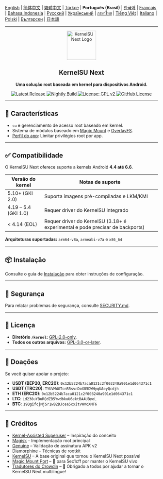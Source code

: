 [English](README.md) | [简体中文](README_CN.md) | [繁體中文](README_TW.md) | [Türkçe](README_TR.md) | **Português (Brasil)** | [한국어](README_KO.md) | [Français](README_FR.md) | [Bahasa Indonesia](README_ID.md) | [Русский](README_RU.md) | [Український](README_UA.md) | [ภาษาไทย](README_TH.md) | [Tiếng Việt](README_VI.md) | [Italiano](README_IT.md) | [Polski](README_PL.md) | [Български](README_BG.md) | [日本語](README_JA.md)

---

<div align="center">
  <img src="/assets/kernelsu_next.png" width="96" alt="KernelSU Next Logo">

  <h2>KernelSU Next</h2>
  <p><strong>Uma solução root baseada em kernel para dispositivos Android.</strong></p>

  <p>
    <a href="https://github.com/KernelSU-Next/KernelSU-Next/releases/latest">
      <img src="https://img.shields.io/github/v/release/KernelSU-Next/KernelSU-Next?label=Release&logo=github" alt="Latest Release">
    </a>
    <a href="https://nightly.link/KernelSU-Next/KernelSU-Next/workflows/build-manager-ci/next/Manager">
      <img src="https://img.shields.io/badge/Nightly%20Release-gray?logo=hackthebox&logoColor=fff" alt="Nightly Build">
    </a>
    <a href="https://www.gnu.org/licenses/old-licenses/gpl-2.0.en.html">
      <img src="https://img.shields.io/badge/License-GPL%20v2-orange.svg?logo=gnu" alt="License: GPL v2">
    </a>
    <a href="/LICENSE">
      <img src="https://img.shields.io/github/license/KernelSU-Next/KernelSU-Next?logo=gnu" alt="GitHub License">
    </a>
  </p>
</div>

---

## 🚀 Características

- `su` e gerenciamento de acesso root baseado em kernel.
- Sistema de módulos baseado em [Magic Mount](https://topjohnwu.github.io/Magisk/details.html#magic-mount) e [OverlayFS](https://en.wikipedia.org/wiki/OverlayFS).
- [Perfil do app](https://kernelsu.org/pt_BR/guide/app-profile.html): Limitar privilégios root por app.

---

## ✅ Compatibilidade

O KernelSU Next oferece suporte a kernels Android **4.4 até 6.6**.

| Versão do kernel     | Notas de suporte                                                              |
|----------------------|-------------------------------------------------------------------------------|
| 5.10+ (GKI 2.0)      | Suporta imagens pré-compiladas e LKM/KMI                                      |
| 4.19 – 5.4 (GKI 1.0) | Requer driver do KernelSU integrado                                           |
| < 4.14 (EOL)         | Requer driver do KernelSU (3.18+ é experimental e pode precisar de backports) |

**Arquiteturas suportadas:** `arm64-v8a`, `armeabi-v7a` e `x86_64`

---

## 📦 Instalação

Consulte o guia de [Instalação](https://kernelsu-next.github.io/webpage/pt_BR/pages/installation.html) para obter instruções de configuração.

---

## 🔐 Segurança

Para relatar problemas de segurança, consulte [SECURITY.md](/SECURITY.md).

---

## 📜 Licença

- **Diretório `/kernel`:** [GPL-2.0-only](https://www.gnu.org/licenses/old-licenses/gpl-2.0.en.html).
- **Todos os outros arquivos:** [GPL-3.0-or-later](https://www.gnu.org/licenses/gpl-3.0.html).

---

## 💸 Doações

Se você quiser apoiar o projeto:

- **USDT (BEP20, ERC20)**: `0x12b5224b7aca0121c2f003240a901e1d064371c1`
- **USDT (TRC20)**: `TYUVMWGTcnR5svnDoX85DWHyqUAeyQcdjh`
- **ETH (ERC20)**: `0x12b5224b7aca0121c2f003240a901e1d064371c1`
- **LTC**: `Ld238uYBuRQdZB5YwdbkuU6ektBAAUByoL`
- **BTC**: `19QgifcjMjSr1wB2DJcea5cxitvWVcXMT6`

---

## 🙏 Créditos

- [Kernel-Assisted Superuser](https://git.zx2c4.com/kernel-assisted-superuser/about/) – Inspiração do conceito
- [Magisk](https://github.com/topjohnwu/Magisk) – Implementação root principal
- [Genuine](https://github.com/brevent/genuine/) – Validação de assinatura APK v2
- [Diamorphine](https://github.com/m0nad/Diamorphine) – Técnicas de rootkit
- [KernelSU](https://github.com/tiann/KernelSU) – A base original que tornou o KernelSU Next possível
- [Magic Mount Port](https://github.com/5ec1cff/KernelSU/blob/main/userspace/ksud/src/magic_mount.rs) – 💜 para 5ec1cff por manter o KernelSU vivo
- [Tradutores do Crowdin](https://crowdin.com/project/kernelsu-next/members) – 💬 Obrigado a todos por ajudar a tornar o KernelSU Next multilíngue!
